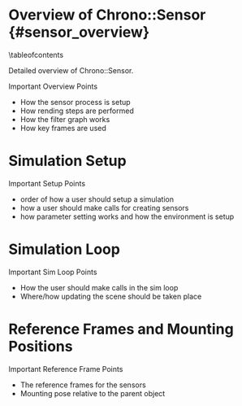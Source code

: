 Overview of Chrono::Sensor {#sensor_overview}
=================================

\tableofcontents

Detailed overview of Chrono::Sensor.

Important Overview Points
 - How the sensor process is setup
 - How rending steps are performed
 - How the filter graph works
 - How key frames are used

Simulation Setup
================
Important Setup Points
  - order of how a user should setup a simulation
  - how a user should make calls for creating sensors
  - how parameter setting works and how the environment is setup

Simulation Loop
===============

Important Sim Loop Points
 - How the user should make calls in the sim loop
 - Where/how updating the scene should be taken place

Reference Frames and Mounting Positions
=======================================

Important Reference Frame Points
 - The reference frames for the sensors
 - Mounting pose relative to the parent object
